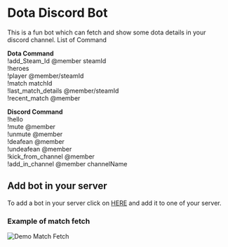 # Dota Discord Bot

This is a fun bot which can fetch and show some dota details in your discord channel.
List of Command

**Dota Command** <br/>
!add_Steam_Id @member steamId <br/>
!heroes <br/>
!player @member/steamId <br/>
!match matchId <br/>
!last_match_details @member/steamId <br/>
!recent_match @member <br/>

**Discord Command** <br/>
!hello <br/>
!mute @member <br/>
!unmute @member <br/>
!deafean @member <br/>
!undeafean @member <br/>
!kick_from_channel @member <br/>
!add_in_channel @member channelName <br/>

## Add bot in your server <br/>

To add a bot in your server 
click on [HERE](https://discord.com/api/oauth2/authorize?client_id=820657659342356530&permissions=156796177472&scope=bot) and add it to one of your server. 


### Example of match fetch

![Demo Match Fetch](https://i.ibb.co/GdrgXkp/Capture.jpg)
